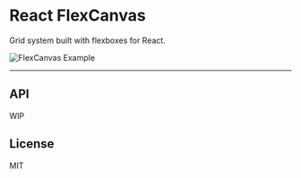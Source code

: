 # React FlexCanvas

Grid system built with flexboxes for React.

![FlexCanvas Example](https://i.imgur.com/iJlAVoM.png)

---

## API

WIP

## License

MIT
